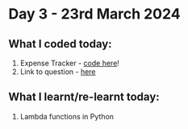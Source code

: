 # Day 3 - 23rd March 2024

## What I coded today:
1. Expense Tracker - [code here](./)!
2. Link to question - [here](https://www.freecodecamp.org/learn/scientific-computing-with-python/#learn-lambda-functions-by-building-an-expense-tracker)   
   
## What I learnt/re-learnt today:
1. Lambda functions in Python 
